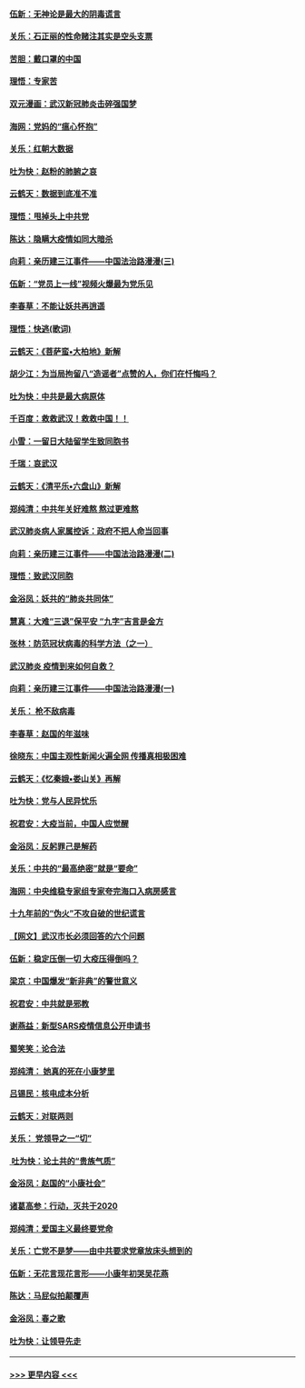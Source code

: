 #### [伍新：无神论是最大的阴毒谎言](../pages/nsc993/n11846129.md?t=02052331) 
#### [关乐：石正丽的性命赌注其实是空头支票](../pages/nsc993/n11846109.md?t=02052331) 
#### [苦胆：戴口罩的中国](../pages/nsc993/n11845576.md?t=02052331) 
#### [理悟：专家苦](../pages/nsc993/n11845564.md?t=02052331) 
#### [双元漫画：武汉新冠肺炎击碎强国梦](../pages/nsc993/n11843320.md?t=02052331) 
#### [海网：党妈的“瘟心怀抱”](../pages/nsc993/n11840740.md?t=02052331) 
#### [关乐：红朝大数据](../pages/nsc993/n11840675.md?t=02052331) 
#### [吐为快：赵粉的肺腑之哀](../pages/nsc993/n11840618.md?t=02052331) 
#### [云鹤天：数据到底准不准](../pages/nsc993/n11840325.md?t=02052331) 
#### [理悟：甩掉头上中共党](../pages/nsc993/n11838826.md?t=02052331) 
#### [陈达：隐瞒大疫情如同大暗杀](../pages/nsc993/n11838771.md?t=02052331) 
#### [向莉：亲历建三江事件——中国法治路漫漫(三)](../pages/nsc993/n11831825.md?t=02052331) 
#### [伍新：“党员上一线”视频火爆最为党乐见](../pages/nsc993/n11838200.md?t=02052331) 
#### [李春草：不能让妖共再逍遥](../pages/nsc993/n11838102.md?t=02052331) 
#### [理悟：快逃(歌词)](../pages/nsc993/n11838083.md?t=02052331) 
#### [云鹤天：《菩萨蛮▪大柏地》新解](../pages/nsc993/n11838059.md?t=02052331) 
#### [胡少江：为当局拘留八“造谣者”点赞的人，你们在忏悔吗？](../pages/nsc993/n11836801.md?t=02052331) 
#### [吐为快：中共是最大病原体](../pages/nsc993/n11836748.md?t=02052331) 
#### [千百度：救救武汉！救救中国！！](../pages/nsc993/n11836145.md?t=02052331) 
#### [小雪：一留日大陆留学生致同胞书](../pages/nsc993/n11834624.md?t=02052331) 
#### [千瑞：哀武汉](../pages/nsc993/n11833647.md?t=02052331) 
#### [云鹤天：《清平乐▪六盘山》新解](../pages/nsc993/n11833611.md?t=02052331) 
#### [郑纯清：中共年关好难熬 熬过更难熬](../pages/nsc993/n11833489.md?t=02052331) 
#### [武汉肺炎病人家属控诉：政府不把人命当回事](../pages/nsc993/n11833205.md?t=02052331) 
#### [向莉：亲历建三江事件——中国法治路漫漫(二)](../pages/nsc993/n11829102.md?t=02052331) 
#### [理悟：致武汉同胞](../pages/nsc993/n11831522.md?t=02052331) 
#### [金浴凤：妖共的“肺炎共同体”](../pages/nsc993/n11829448.md?t=02052331) 
#### [慧真：大难“三退”保平安 “九字”吉言是金方](../pages/nsc993/n11829501.md?t=02052331) 
#### [张林：防范冠状病毒的科学方法（之一）](../pages/nsc993/n11828618.md?t=02052331) 
#### [武汉肺炎 疫情到来如何自救？](../pages/nsc993/n11827632.md?t=02052331) 
#### [向莉：亲历建三江事件——中国法治路漫漫(一)](../pages/nsc993/n11827190.md?t=02052331) 
#### [关乐： 枪不敌病毒](../pages/nsc993/n11826746.md?t=02052331) 
#### [李春草：赵国的年滋味](../pages/nsc993/n11826321.md?t=02052331) 
#### [徐晓东：中国主观性新闻火遍全网 传播真相极困难](../pages/nsc993/n11826508.md?t=02052331) 
#### [云鹤天：《忆秦娥▪娄山关》再解](../pages/nsc993/n11824682.md?t=02052331) 
#### [吐为快：党与人民异忧乐](../pages/nsc993/n11824660.md?t=02052331) 
#### [祝君安：大疫当前，中国人应觉醒](../pages/nsc993/n11821946.md?t=02052331) 
#### [金浴凤：反躬罪己是解药](../pages/nsc993/n11820280.md?t=02052331) 
#### [关乐：中共的“最高绝密”就是“要命”](../pages/nsc993/n11816946.md?t=02052331) 
#### [海网：中央维稳专家组专家夸完海口入病房感言](../pages/nsc993/n11815138.md?t=02052331) 
#### [十九年前的“伪火”不攻自破的世纪谎言](../pages/nsc993/n11813238.md?t=02052331) 
#### [【网文】武汉市长必须回答的六个问题](../pages/nsc993/n11813848.md?t=02052331) 
#### [伍新：稳定压倒一切 大疫压得倒吗？](../pages/nsc993/n11812634.md?t=02052331) 
#### [梁京：中国爆发“新非典”的警世意义](../pages/nsc993/n11812554.md?t=02052331) 
#### [祝君安：中共就是邪教](../pages/nsc993/n11812431.md?t=02052331) 
#### [谢燕益：新型SARS疫情信息公开申请书](../pages/nsc993/n11808840.md?t=02052331) 
#### [蜀笑笑：论合法](../pages/nsc993/n11808064.md?t=02052331) 
#### [郑纯清： 她真的死在小康梦里](../pages/nsc993/n11806623.md?t=02052331) 
#### [吕锡民：核电成本分析](../pages/nsc993/n11806284.md?t=02052331) 
#### [云鹤天：对联两则](../pages/nsc993/n11805957.md?t=02052331) 
#### [关乐： 党领导之一“切”](../pages/nsc993/n11804505.md?t=02052331) 
#### [ 吐为快：论土共的“贵族气质”](../pages/nsc993/n11804490.md?t=02052331) 
#### [金浴凤：赵国的“小康社会”](../pages/nsc993/n11804452.md?t=02052331) 
#### [诸葛高参：行动，灭共于2020](../pages/nsc993/n11804120.md?t=02052331) 
#### [郑纯清：爱国主义最终要党命](../pages/nsc993/n11802197.md?t=02052331) 
#### [关乐：亡党不是梦——由中共要求党章放床头想到的](../pages/nsc993/n11802156.md?t=02052331) 
#### [伍新：无花言现花言形——小康年初哭吴花燕](../pages/nsc993/n11800044.md?t=02052331) 
#### [陈达：马屁似拍颠覆声](../pages/nsc993/n11800010.md?t=02052331) 
#### [金浴凤：春之歌](../pages/nsc993/n11797687.md?t=02052331) 
#### [吐为快：让领导先走](../pages/nsc993/n11797512.md?t=02052331) 

----
#### [ >>> 更早内容 <<< ](../indexes/nsc993-earlier.md)
